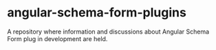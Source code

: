 # angular-schema-form-plugins
A repository where information and discussions about Angular Schema Form plug in development are held.
